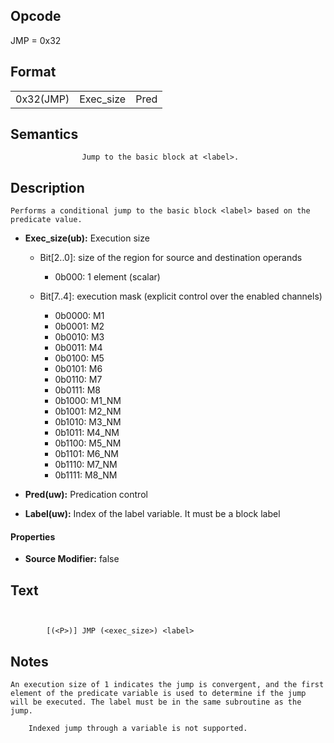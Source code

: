  

## Opcode

  JMP = 0x32

## Format

| | | |
| --- | --- | --- |
| 0x32(JMP) | Exec_size | Pred | Label |


## Semantics




                    Jump to the basic block at <label>.

## Description


    Performs a conditional jump to the basic block <label> based on the predicate value.

- **Exec_size(ub):** Execution size
 
  - Bit[2..0]: size of the region for source and destination operands
 
    - 0b000:  1 element (scalar) 
  - Bit[7..4]: execution mask (explicit control over the enabled channels)
 
    - 0b0000:  M1 
    - 0b0001:  M2 
    - 0b0010:  M3 
    - 0b0011:  M4 
    - 0b0100:  M5 
    - 0b0101:  M6 
    - 0b0110:  M7 
    - 0b0111:  M8 
    - 0b1000:  M1_NM 
    - 0b1001:  M2_NM 
    - 0b1010:  M3_NM 
    - 0b1011:  M4_NM 
    - 0b1100:  M5_NM 
    - 0b1101:  M6_NM 
    - 0b1110:  M7_NM 
    - 0b1111:  M8_NM
- **Pred(uw):** Predication control

- **Label(uw):** Index of the label variable. It must be a block label

#### Properties
- **Source Modifier:** false 


## Text
```
    

		[(<P>)] JMP (<exec_size>) <label>
```



## Notes



    An execution size of 1 indicates the jump is convergent, and the first element of the predicate variable is used to determine if the jump will be executed. The label must be in the same subroutine as the jump.

		Indexed jump through a variable is not supported.
